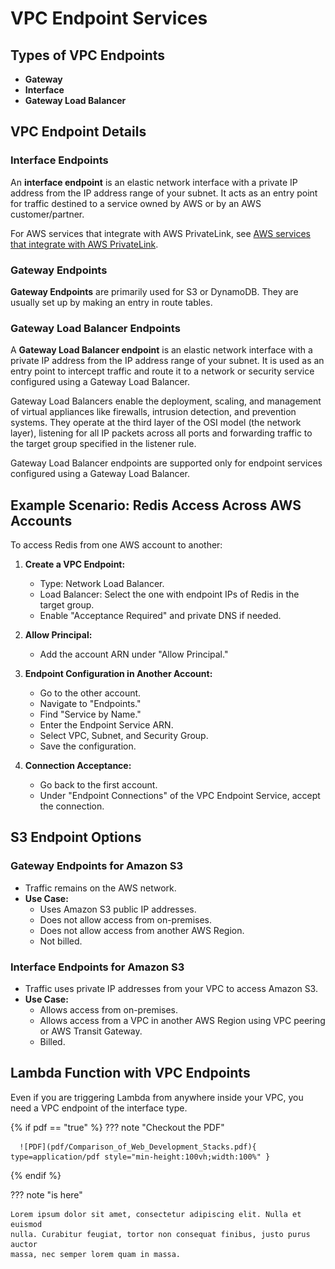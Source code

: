# VPC Endpoint Services

## Types of VPC Endpoints
- **Gateway**
- **Interface**
- **Gateway Load Balancer**

## VPC Endpoint Details

### Interface Endpoints
An **interface endpoint** is an elastic network interface with a private IP address from the IP address range of your subnet. It acts as an entry point for traffic destined to a service owned by AWS or by an AWS customer/partner.

For AWS services that integrate with AWS PrivateLink, see [AWS services that integrate with AWS PrivateLink](https://docs.aws.amazon.com/vpc/latest/privatelink/integrated-services-vpce.html).

### Gateway Endpoints
**Gateway Endpoints** are primarily used for S3 or DynamoDB. They are usually set up by making an entry in route tables.

### Gateway Load Balancer Endpoints
A **Gateway Load Balancer endpoint** is an elastic network interface with a private IP address from the IP address range of your subnet. It is used as an entry point to intercept traffic and route it to a network or security service configured using a Gateway Load Balancer.

Gateway Load Balancers enable the deployment, scaling, and management of virtual appliances like firewalls, intrusion detection, and prevention systems. They operate at the third layer of the OSI model (the network layer), listening for all IP packets across all ports and forwarding traffic to the target group specified in the listener rule.

Gateway Load Balancer endpoints are supported only for endpoint services configured using a Gateway Load Balancer.

## Example Scenario: Redis Access Across AWS Accounts

To access Redis from one AWS account to another:

1. **Create a VPC Endpoint:**
   - Type: Network Load Balancer.
   - Load Balancer: Select the one with endpoint IPs of Redis in the target group.
   - Enable "Acceptance Required" and private DNS if needed.

2. **Allow Principal:**
   - Add the account ARN under "Allow Principal."

3. **Endpoint Configuration in Another Account:**
   - Go to the other account.
   - Navigate to "Endpoints."
   - Find "Service by Name."
   - Enter the Endpoint Service ARN.
   - Select VPC, Subnet, and Security Group.
   - Save the configuration.

4. **Connection Acceptance:**
   - Go back to the first account.
   - Under "Endpoint Connections" of the VPC Endpoint Service, accept the connection.

## S3 Endpoint Options

### Gateway Endpoints for Amazon S3
- Traffic remains on the AWS network.
- **Use Case:**
  - Uses Amazon S3 public IP addresses.
  - Does not allow access from on-premises.
  - Does not allow access from another AWS Region.
  - Not billed.

### Interface Endpoints for Amazon S3
- Traffic uses private IP addresses from your VPC to access Amazon S3.
- **Use Case:**
  - Allows access from on-premises.
  - Allows access from a VPC in another AWS Region using VPC peering or AWS Transit Gateway.
  - Billed.

## Lambda Function with VPC Endpoints

Even if you are triggering Lambda from anywhere inside your VPC, you need a VPC endpoint of the interface type.


{% if pdf == "true" %}
??? note "Checkout the PDF"

      ![PDF](pdf/Comparison_of_Web_Development_Stacks.pdf){ type=application/pdf style="min-height:100vh;width:100%" }
{% endif %}


??? note "is here"

    Lorem ipsum dolor sit amet, consectetur adipiscing elit. Nulla et euismod
    nulla. Curabitur feugiat, tortor non consequat finibus, justo purus auctor
    massa, nec semper lorem quam in massa.